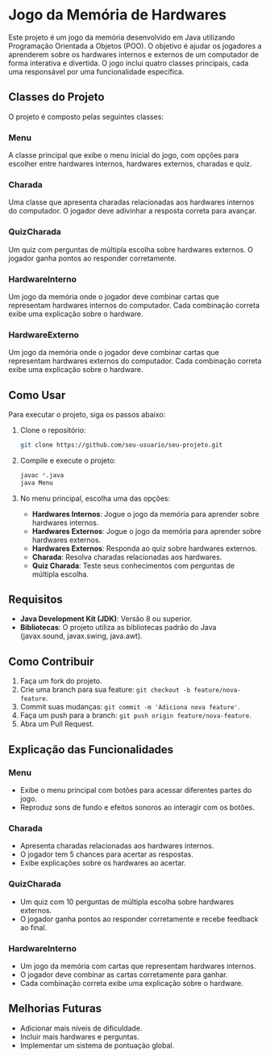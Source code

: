 # Jogo da Memória de Hardwares

Este projeto é um jogo da memória desenvolvido em Java utilizando Programação Orientada a Objetos (POO). O objetivo é ajudar os jogadores a aprenderem sobre os hardwares internos e externos de um computador de forma interativa e divertida. O jogo inclui quatro classes principais, cada uma responsável por uma funcionalidade específica.

## Classes do Projeto

O projeto é composto pelas seguintes classes:

### Menu
A classe principal que exibe o menu inicial do jogo, com opções para escolher entre hardwares internos, hardwares externos, charadas e quiz.

### Charada
Uma classe que apresenta charadas relacionadas aos hardwares internos do computador. O jogador deve adivinhar a resposta correta para avançar.

### QuizCharada
Um quiz com perguntas de múltipla escolha sobre hardwares externos. O jogador ganha pontos ao responder corretamente.

### HardwareInterno
Um jogo da memória onde o jogador deve combinar cartas que representam hardwares internos do computador. Cada combinação correta exibe uma explicação sobre o hardware.

### HardwareExterno
Um jogo da memória onde o jogador deve combinar cartas que representam hardwares externos do computador. Cada combinação correta exibe uma explicação sobre o hardware.

## Como Usar

Para executar o projeto, siga os passos abaixo:

1. Clone o repositório:
    ```bash
    git clone https://github.com/seu-usuario/seu-projeto.git
    ```

2. Compile e execute o projeto:
    ```bash
    javac *.java
    java Menu
    ```

3. No menu principal, escolha uma das opções:
    - **Hardwares Internos**: Jogue o jogo da memória para aprender sobre hardwares internos.
    - **Hardwares Externos**: Jogue o jogo da memória para aprender sobre hardwares externos.
    - **Hardwares Externos**: Responda ao quiz sobre hardwares externos.
    - **Charada**: Resolva charadas relacionadas aos hardwares.
    - **Quiz Charada**: Teste seus conhecimentos com perguntas de múltipla escolha.

## Requisitos

- **Java Development Kit (JDK)**: Versão 8 ou superior.
- **Bibliotecas**: O projeto utiliza as bibliotecas padrão do Java (javax.sound, javax.swing, java.awt).

## Como Contribuir

1. Faça um fork do projeto.
2. Crie uma branch para sua feature: `git checkout -b feature/nova-feature`.
3. Commit suas mudanças: `git commit -m 'Adiciona nova feature'`.
4. Faça um push para a branch: `git push origin feature/nova-feature`.
5. Abra um Pull Request.


## Explicação das Funcionalidades

### Menu
- Exibe o menu principal com botões para acessar diferentes partes do jogo.
- Reproduz sons de fundo e efeitos sonoros ao interagir com os botões.

### Charada
- Apresenta charadas relacionadas aos hardwares internos.
- O jogador tem 5 chances para acertar as respostas.
- Exibe explicações sobre os hardwares ao acertar.

### QuizCharada
- Um quiz com 10 perguntas de múltipla escolha sobre hardwares externos.
- O jogador ganha pontos ao responder corretamente e recebe feedback ao final.

### HardwareInterno
- Um jogo da memória com cartas que representam hardwares internos.
- O jogador deve combinar as cartas corretamente para ganhar.
- Cada combinação correta exibe uma explicação sobre o hardware.

## Melhorias Futuras

- Adicionar mais níveis de dificuldade.
- Incluir mais hardwares e perguntas.
- Implementar um sistema de pontuação global.



